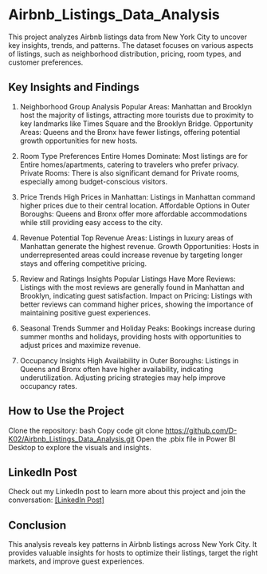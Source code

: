 # Airbnb_Listings_Data_Analysis

This project analyzes Airbnb listings data from New York City to uncover key insights, trends, and patterns. The dataset focuses on various aspects of listings, such as neighborhood distribution, pricing, room types, and customer preferences.

## Key Insights and Findings

1. Neighborhood Group Analysis
Popular Areas: Manhattan and Brooklyn host the majority of listings, attracting more tourists due to proximity to key landmarks like Times Square and the Brooklyn Bridge.
Opportunity Areas: Queens and the Bronx have fewer listings, offering potential growth opportunities for new hosts.

2. Room Type Preferences
Entire Homes Dominate: Most listings are for Entire homes/apartments, catering to travelers who prefer privacy.
Private Rooms: There is also significant demand for Private rooms, especially among budget-conscious visitors.

3. Price Trends
High Prices in Manhattan: Listings in Manhattan command higher prices due to their central location.
Affordable Options in Outer Boroughs: Queens and Bronx offer more affordable accommodations while still providing easy access to the city.

4. Revenue Potential
Top Revenue Areas: Listings in luxury areas of Manhattan generate the highest revenue.
Growth Opportunities: Hosts in underrepresented areas could increase revenue by targeting longer stays and offering competitive pricing.

5. Review and Ratings Insights
Popular Listings Have More Reviews: Listings with the most reviews are generally found in Manhattan and Brooklyn, indicating guest satisfaction.
Impact on Pricing: Listings with better reviews can command higher prices, showing the importance of maintaining positive guest experiences.

6. Seasonal Trends
Summer and Holiday Peaks: Bookings increase during summer months and holidays, providing hosts with opportunities to adjust prices and maximize revenue.

7. Occupancy Insights
High Availability in Outer Boroughs: Listings in Queens and Bronx often have higher availability, indicating underutilization. Adjusting pricing strategies may help improve occupancy rates.

## How to Use the Project
Clone the repository:
bash
Copy code
git clone https://github.com/D-K02/Airbnb_Listings_Data_Analysis.git
Open the .pbix file in Power BI Desktop to explore the visuals and insights.

## LinkedIn Post
Check out my LinkedIn post to learn more about this project and join the conversation: [[LinkedIn Post]](https://www.linkedin.com/feed/update/urn:li:ugcPost:7240030316348735488/)

## Conclusion
This analysis reveals key patterns in Airbnb listings across New York City. It provides valuable insights for hosts to optimize their listings, target the right markets, and improve guest experiences.
